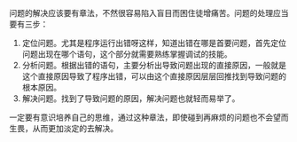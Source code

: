 问题的解决应该要有章法，不然很容易陷入盲目而困住徒增痛苦。问题的处理应当要有三步：

1. 定位问题。尤其是程序运行出错呀这样，知道出错在哪是首要问题，首先定位问题出现在哪个语句，这个部分就需要熟练掌握调试的技能。
2. 分析问题。根据出错的语句，主要分析出导致问题出现的直接原因，一般就是这个直接原因导致了程序出错，可以由这个直接原因层层回推找到导致问题的根本原因。
3. 解决问题。找到了导致问题的原因，解决问题也就轻而易举了。

一定要有意识培养自己的思维，通过这种章法，即使碰到再麻烦的问题也不会望而生畏，从而更加淡定的去解决。